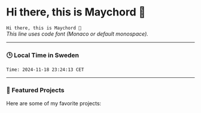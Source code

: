 # Hi there, this is Maychord 👋

`Hi there, this is Maychord 👋`  
*This line uses code font (Monaco or default monospace).*

---

### 🕒 Local Time in Sweden
`Time: 2024-11-18 23:24:13 CET`

---

### 🌟 Featured Projects
Here are some of my favorite projects:

